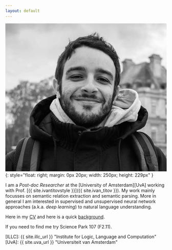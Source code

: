 ```yaml
---
layout: default
---
```


![diego](/img/people/diego.jpg){: style="float: right; margin: 0px 20px; width: 250px; height: 229px" }

I am a *Post-doc Researcher* at the [University of Amsterdam][UvA] working with Prof. [{{ site.ivantitovstyle }}]({{ site.ivan_titov }}).
My work mainly focusses on semantic relation extraction and semantic parsing. 
More in general I am interested in supervised and unsupervised neural network approaches (a.k.a. *deep learning*) to natural language understanding.


Here in my [CV]({{site.baseurl}}/{{site.cv}}) and here is a quick [background](pages/background).

If you need to find me try Science Park 107 (F2.11).

[ILLC]: {{ site.illc_url }} "Institute for Logic, Language and Computation"
[UvA]: {{ site.uva_url }} "Universiteit van Amsterdam"
